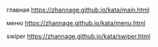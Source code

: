 главная    https://zhannage.github.io/kata/main.html

меню       https://zhannage.github.io/kata/menu.html


swiper    https://zhannage.github.io/kata/swiper.html


